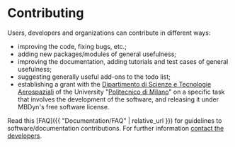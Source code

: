 ---
---

# Contributing

Users, developers and organizations can contribute in different ways:

- improving the code, fixing bugs, etc.; 
- adding new packages/modules of general usefulness; 
- improving the documentation, adding tutorials and test cases of general usefulness; 
- suggesting generally useful add-ons to the todo list; 
- establishing a grant with the 
  [Dipartimento di Scienze e Tecnologie Aerospaziali](https://www.aero.polimi.it/) 
  of the University "[Politecnico di Milano](https://www.polimi.it/)" on a specific task that involves the development of the software, and releasing it under MBDyn's free software license. 

Read this [FAQ]({{ "Documentation/FAQ" | relative_url }}) for guidelines to software/documentation contributions.
For further information [contact the developers](mailto:mbdyn@aero.polimi.it).
